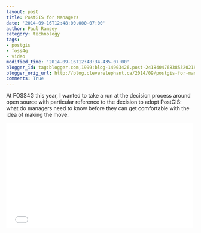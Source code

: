 ```yaml
---
layout: post
title: PostGIS for Managers
date: '2014-09-16T12:48:00.000-07:00'
author: Paul Ramsey
category: technology
tags:
- postgis
- foss4g
- video
modified_time: '2014-09-16T12:48:34.435-07:00'
blogger_id: tag:blogger.com,1999:blog-14903426.post-2418404768385320218
blogger_orig_url: http://blog.cleverelephant.ca/2014/09/postgis-for-managers.html
comments: True
---
```


At FOSS4G this year, I wanted to take a run at the decision process around open source with particular reference to the decision to adopt PostGIS: what do managers need to know before they can get comfortable with the idea of making the move.

<iframe src="//player.vimeo.com/video/106224772" width="500" height="281" frameborder="0" webkitallowfullscreen mozallowfullscreen allowfullscreen></iframe>
